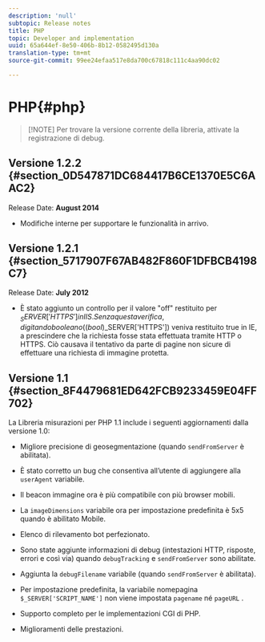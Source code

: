 ```yaml
---
description: 'null'
subtopic: Release notes
title: PHP
topic: Developer and implementation
uuid: 65a644ef-8e50-406b-8b12-0582495d130a
translation-type: tm+mt
source-git-commit: 99ee24efaa517e8da700c67818c111c4aa90dc02

---
```



# PHP{#php}

> [!NOTE] Per trovare la versione corrente della libreria, attivate la registrazione di debug.

## Versione 1.2.2 {#section_0D547871DC684417B6CE1370E5C6AAC2}

Release Date: **August 2014**

* Modifiche interne per supportare le funzionalità in arrivo.

## Versione 1.2.1 {#section_5717907F67AB482F860F1DFBCB4198C7}

Release Date: **July 2012**

* È stato aggiunto un controllo per il valore "off" restituito per $_SERVER['HTTPS'] in IIS. Senza questa verifica, digitando booleano ((bool)$_SERVER['HTTPS']) veniva restituito true in IE, a prescindere che la richiesta fosse stata effettuata tramite HTTP o HTTPS. Ciò causava il tentativo da parte di pagine non sicure di effettuare una richiesta di immagine protetta.

## Versione 1.1 {#section_8F4479681ED642FCB9233459E04FF702}

La Libreria misurazioni per PHP 1.1 include i seguenti aggiornamenti dalla versione 1.0:

* Migliore precisione di geosegmentazione (quando `sendFromServer` è abilitata).
* È stato corretto un bug che consentiva all’utente di aggiungere alla `userAgent` variabile.
* Il beacon immagine ora è più compatibile con più browser mobili.
* La `imageDimensions` variabile ora per impostazione predefinita è 5x5 quando è abilitato Mobile.
* Elenco di rilevamento bot perfezionato.
* Sono state aggiunte informazioni di debug (intestazioni HTTP, risposte, errori e così via) quando `debugTracking` e `sendFromServer` sono abilitate.

* Aggiunta la `debugFilename` variabile (quando `sendFromServer` è abilitata).

* Per impostazione predefinita, la variabile nomepagina `$_SERVER['SCRIPT_NAME']` non viene impostata `pagename` né `pageURL` .

* Supporto completo per le implementazioni CGI di PHP.
* Miglioramenti delle prestazioni.

